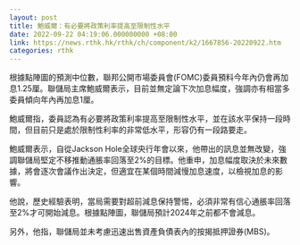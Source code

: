 ```yaml
---
layout: post
title: 鮑威爾：有必要將政策利率提高至限制性水平
date: 2022-09-22 04:19:06.000000000 +08:00
link: https://news.rthk.hk/rthk/ch/component/k2/1667856-20220922.htm
categories: rthk
---
```


根據點陣圖的預測中位數，聯邦公開市場委員會(FOMC)委員預料今年內仍會再加息1.25厘。聯儲局主席鮑威爾表示，目前並無定論下次加息幅度，強調亦有相當多委員傾向年內再加息1厘。

鮑威爾指，委員認為有必要將政策利率提高至限制性水平，並在該水平保持一段時間，但目前只是處於限制性利率的非常低水平，形容仍有一段路要走。

鮑威爾表示，自從Jackson Hole全球央行年會以來，他帶出的訊息並無改變，強調聯儲局堅定不移推動通脹率回落至2%的目標。他重申，加息幅度取決於未來數據，將會逐次會議作出決定，但適宜在某個時間減慢加息速度，以檢視加息的影響。

他說，歷史經驗表明，當局需要對超前減息保持警惕，必須非常有信心通脹率回落至2%才可開始減息。根據點陣圖，聯儲局預計2024年之前都不會減息。

另外，他指，聯儲局並未考慮迅速出售資產負債表內的按揭抵押證券(MBS)。
